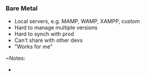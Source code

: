 ### Bare Metal

* Local servers, e.g. MAMP, WAMP, XAMPP, custom
* Hard to manage multiple versions
* Hard to synch with prod
* Can't share with other devs
* "Works for me"

~Notes:

* 
